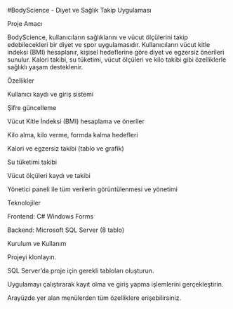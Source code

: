 #BodyScience - Diyet ve Sağlık Takip Uygulaması

Proje Amacı

BodyScience, kullanıcıların sağlıklarını ve vücut ölçülerini takip edebilecekleri bir diyet ve spor uygulamasıdır. Kullanıcıların vücut kitle indeksi (BMI) hesaplanır, kişisel hedeflerine göre diyet ve egzersiz önerileri sunulur. Kalori takibi, su tüketimi, vücut ölçüleri ve kilo takibi gibi özelliklerle sağlıklı yaşam desteklenir.

Özellikler

Kullanıcı kaydı ve giriş sistemi

Şifre güncelleme

Vücut Kitle İndeksi (BMI) hesaplama ve öneriler

Kilo alma, kilo verme, formda kalma hedefleri

Kalori ve egzersiz takibi (tablo ve grafik)

Su tüketimi takibi

Vücut ölçüleri kaydı ve takibi

Yönetici paneli ile tüm verilerin görüntülenmesi ve yönetimi

Teknolojiler

Frontend: C# Windows Forms

Backend: Microsoft SQL Server (8 tablo)

Kurulum ve Kullanım

Projeyi klonlayın.

SQL Server’da proje için gerekli tabloları oluşturun.

Uygulamayı çalıştırarak kayıt olma ve giriş yapma işlemlerini gerçekleştirin.

Arayüzde yer alan menülerden tüm özelliklere erişebilirsiniz.
